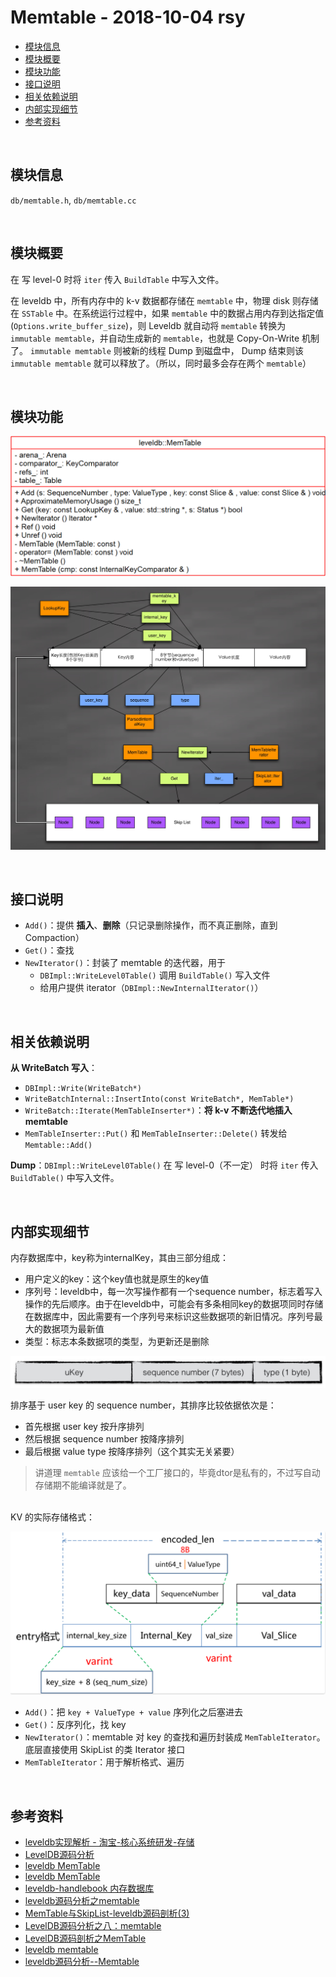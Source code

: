 # Memtable - 2018-10-04 rsy

- [模块信息](#module_info)
- [模块概要](#module_in_brief)
- [模块功能](#module_function)
- [接口说明](#interface_specification)
- [相关依赖说明](#dependency_specification)
- [内部实现细节](#inner_detail)
- [参考资料](#reference)


&nbsp;   
<a id="module_info"></a>
## 模块信息

`db/memtable.h`, `db/memtable.cc`


&nbsp;   
<a id="module_in_brief"></a>
## 模块概要

在 写 level-0 时将 `iter` 传入 `BuildTable` 中写入文件。

在 leveldb 中，所有内存中的 k-v 数据都存储在 `memtable` 中，物理 disk 则存储在 `SSTable` 中。在系统运行过程中，如果 `memtable` 中的数据占用内存到达指定值(`Options.write_buffer_size`)，则 Leveldb 就自动将 `memtable` 转换为 `immutable memtable`，并自动生成新的 `memtable`，也就是 Copy-On-Write 机制了。
`immutable memtable` 则被新的线程 Dump 到磁盘中， Dump 结束则该 `immutable memtable` 就可以释放了。（所以，同时最多会存在两个  `memtable`）


&nbsp;   
<a id="module_function"></a>
## 模块功能

![](assets/Memtable_UML_10_04.png)

![](assets/memtable_10_07.jpg)


&nbsp;   
<a id="interface_specification"></a>
## 接口说明

- `Add()`：提供 **插入**、**删除**（只记录删除操作，而不真正删除，直到 Compaction）
- `Get()`：查找
- `NewIterator()`：封装了 memtable 的迭代器，用于
  - `DBImpl::WriteLevel0Table()` 调用 `BuildTable()` 写入文件
  - 给用户提供 iterator（`DBImpl::NewInternalIterator()`）


&nbsp;   
<a id="dependency_specification"></a>
## 相关依赖说明

**从 WriteBatch 写入**：

- `DBImpl::Write(WriteBatch*)`
- `WriteBatchInternal::InsertInto(const WriteBatch*, MemTable*)`
- `WriteBatch::Iterate(MemTableInserter*)`：**将 k-v 不断迭代地插入 memtable**
- `MemTableInserter::Put()` 和 `MemTableInserter::Delete()` 转发给 `Memtable::Add()`

**Dump**：`DBImpl::WriteLevel0Table()` 在 写 level-0（不一定） 时将 `iter` 传入 `BuildTable()` 中写入文件。


&nbsp;   
<a id="inner_detail"></a>
## 内部实现细节

内存数据库中，key称为internalKey，其由三部分组成：

- 用户定义的key：这个key值也就是原生的key值
- 序列号：leveldb中，每一次写操作都有一个sequence number，标志着写入操作的先后顺序。由于在leveldb中，可能会有多条相同key的数据项同时存储在数据库中，因此需要有一个序列号来标识这些数据项的新旧情况。序列号最大的数据项为最新值
- 类型：标志本条数据项的类型，为更新还是删除

![](assets/memtable_internalKey_10_04.png)

排序基于 user key 的 sequence number，其排序比较依据依次是：

- 首先根据 user key 按升序排列
- 然后根据 sequence number 按降序排列
- 最后根据 value type 按降序排列（这个其实无关紧要）


>讲道理 `memtable` 应该给一个工厂接口的，毕竟dtor是私有的，不过写自动存储期不能编译就是了。

&nbsp;   
KV 的实际存储格式：

![](assets/KV_format_10_04.png)

- `Add()`：把 `key + ValueType + value` 序列化之后塞进去
- `Get()`：反序列化，找 key
- `NewIterator()`：memtable 对 key 的查找和遍历封装成 `MemTableIterator`。 底层直接使用 SkipList 的类 Iterator 接口
- `MemTableIterator`：用于解析格式、遍历


&nbsp;   
<a id="reference"></a>
## 参考资料

- [leveldb实现解析 - 淘宝-核心系统研发-存储](https://github.com/rsy56640/read_and_analyse_levelDB/blob/master/reference/DB%20leveldb%E5%AE%9E%E7%8E%B0%E8%A7%A3%E6%9E%90.pdf)
- [LevelDB源码分析](https://wenku.baidu.com/view/b3285278b90d6c85ec3ac687.html)
- [leveldb MemTable](https://dirtysalt.github.io/html/leveldb.html#org2c88c7b)
- [leveldb MemTable](https://dirtysalt.github.io/html/leveldb.html#orgf9c3f07)
- [leveldb-handlebook 内存数据库](https://leveldb-handbook.readthedocs.io/zh/latest/memorydb.html#id9)
- [leveldb源码分析之memtable](http://luodw.cc/2015/10/17/leveldb-06/)
- [MemTable与SkipList-leveldb源码剖析(3)](http://www.pandademo.com/2016/03/memtable-and-skiplist-leveldb-source-dissect-3/)
- [LevelDB源码分析之八：memtable](https://blog.csdn.net/caoshangpa/article/details/78901792)
- [LevelDB源码剖析之MemTable](http://mingxinglai.com/cn/2013/01/leveldb-memtable/)
- [leveldb memtable](https://www.cnblogs.com/shenzhaohai1989/p/3904166.html)
- [leveldb源码分析--Memtable](https://www.cnblogs.com/KevinT/p/3814012.html)